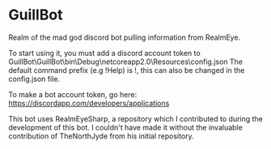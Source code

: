 # GuillBot
Realm of the mad god discord bot pulling information from RealmEye.

To start using it, you must add a discord account token to GuillBot\GuillBot\bin\Debug\netcoreapp2.0\Resources\config.json
The default command prefix (e.g !Help) is !, this can also be changed in the config.json file.

To make a bot account token, go here: https://discordapp.com/developers/applications

This bot uses RealmEyeSharp, a repository which I contributed to during the development of this bot. I couldn't have made it without the invaluable contribution of TheNorthJyde from his initial repository.
